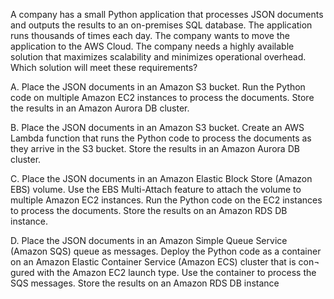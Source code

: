 A company has a small Python application that processes JSON documents and outputs the results to an on-premises SQL database. The application runs thousands of times each day. The company wants to move the application to the AWS Cloud. The company needs a highly available solution that maximizes scalability and minimizes operational overhead. Which solution will meet these requirements? 

A. Place the JSON documents in an Amazon S3 bucket. Run the Python code on multiple Amazon EC2 instances to process the documents. Store the results in an Amazon Aurora DB cluster. 

B. Place the JSON documents in an Amazon S3 bucket. Create an AWS Lambda function that runs the Python code to process the documents as they arrive in the S3 bucket. Store the results in an Amazon Aurora DB cluster. 

C. Place the JSON documents in an Amazon Elastic Block Store (Amazon EBS) volume. Use the EBS Multi-Attach feature to attach the volume to multiple Amazon EC2 instances. Run the Python code on the EC2 instances to process the documents. Store the results on an Amazon RDS DB instance. 

D. Place the JSON documents in an Amazon Simple Queue Service (Amazon SQS) queue as messages. Deploy the Python code as a container on an Amazon Elastic Container Service (Amazon ECS) cluster that is con¬ gured with the Amazon EC2 launch type. Use the container to process the SQS messages. Store the results on an Amazon RDS DB instance